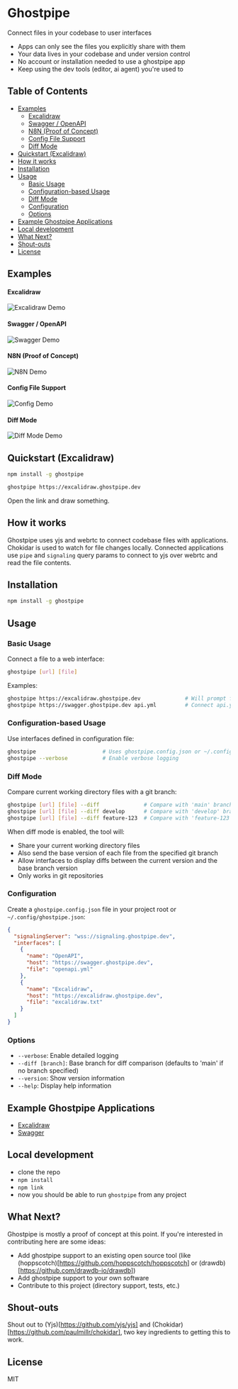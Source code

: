 # Ghostpipe

Connect files in your codebase to user interfaces

- Apps can only see the files you explicitly share with them
- Your data lives in your codebase and under version control
- No account or installation needed to use a ghostpipe app
- Keep using the dev tools (editor, ai agent) you're used to

## Table of Contents

- [Examples](#examples)
  - [Excalidraw](#excalidraw)
  - [Swagger / OpenAPI](#swagger--openapi)
  - [N8N (Proof of Concept)](#n8n-proof-of-concept)
  - [Config File Support](#config-file-support)
  - [Diff Mode](#diff-mode-1)
- [Quickstart (Excalidraw)](#quickstart-excalidraw)
- [How it works](#how-it-works)
- [Installation](#installation)
- [Usage](#usage)
  - [Basic Usage](#basic-usage)
  - [Configuration-based Usage](#configuration-based-usage)
  - [Diff Mode](#diff-mode)
  - [Configuration](#configuration)
  - [Options](#options)
- [Example Ghostpipe Applications](#example-ghostpipe-applications)
- [Local development](#local-development)
- [What Next?](#what-next)
- [Shout-outs](#shout-outs)
- [License](#license)

## Examples

#### Excalidraw

![Excalidraw Demo](https://raw.githubusercontent.com/inputlogic/ghostpipe/main/demo/excalidraw.gif)

#### Swagger / OpenAPI

![Swagger Demo](https://raw.githubusercontent.com/inputlogic/ghostpipe/main/demo/swagger.gif)

#### N8N (Proof of Concept)

![N8N Demo](https://raw.githubusercontent.com/inputlogic/ghostpipe/main/demo/n8n.gif)

#### Config File Support

![Config Demo](https://raw.githubusercontent.com/inputlogic/ghostpipe/main/demo/config.gif)

#### Diff Mode

![Diff Mode Demo](https://raw.githubusercontent.com/inputlogic/ghostpipe/main/demo/diff.gif)

## Quickstart (Excalidraw)

```bash
npm install -g ghostpipe
```

```bash
ghostpipe https://excalidraw.ghostpipe.dev
```

Open the link and draw something.

## How it works

Ghostpipe uses yjs and webrtc to connect codebase files with applications. Chokidar is used to watch for file changes locally. Connected applications use `pipe` and `signaling` query params to connect to yjs over webrtc and read the file contents.

## Installation

```bash
npm install -g ghostpipe
```

## Usage

### Basic Usage

Connect a file to a web interface:

```bash
ghostpipe [url] [file]
```

Examples:
```bash
ghostpipe https://excalidraw.ghostpipe.dev              # Will prompt for file or create one
ghostpipe https://swagger.ghostpipe.dev api.yml         # Connect api.yml to Swagger interface
```

### Configuration-based Usage

Use interfaces defined in configuration file:

```bash
ghostpipe                     # Uses ghostpipe.config.json or ~/.config/ghostpipe/config.json
ghostpipe --verbose           # Enable verbose logging
```

### Diff Mode

Compare current working directory files with a git branch:

```bash
ghostpipe [url] [file] --diff              # Compare with 'main' branch (default)
ghostpipe [url] [file] --diff develop      # Compare with 'develop' branch
ghostpipe [url] [file] --diff feature-123  # Compare with 'feature-123' branch
```

When diff mode is enabled, the tool will:
- Share your current working directory files
- Also send the base version of each file from the specified git branch
- Allow interfaces to display diffs between the current version and the base branch version
- Only works in git repositories

### Configuration

Create a `ghostpipe.config.json` file in your project root or `~/.config/ghostpipe.json`:

```json
{
  "signalingServer": "wss://signaling.ghostpipe.dev",
  "interfaces": [
    {
      "name": "OpenAPI",
      "host": "https://swagger.ghostpipe.dev",
      "file": "openapi.yml"
    },
    {
      "name": "Excalidraw",
      "host": "https://excalidraw.ghostpipe.dev",
      "file": "excalidraw.txt"
    }
  ]
}
```

### Options

- `--verbose`: Enable detailed logging
- `--diff [branch]`: Base branch for diff comparison (defaults to 'main' if no branch specified)
- `--version`: Show version information
- `--help`: Display help information

## Example Ghostpipe Applications

- [Excalidraw](https://github.com/inputlogic/ghostpipe-excalidraw)
- [Swagger](https://github.com/inputlogic/ghostpipe-swagger)

## Local development

- clone the repo
- `npm install`
- `npm link`
- now you should be able to run `ghostpipe` from any project

## What Next?

Ghostpipe is mostly a proof of concept at this point.
If you're interested in contributing here are some ideas:

- Add ghostpipe support to an existing open source tool (like (hoppscotch)[https://github.com/hoppscotch/hoppscotch] or (drawdb)[https://github.com/drawdb-io/drawdb])
- Add ghostpipe support to your own software
- Contribute to this project (directory support, tests, etc.)

## Shout-outs

Shout out to (Yjs)[https://github.com/yjs/yjs] and (Chokidar)[https://github.com/paulmillr/chokidar], two key ingredients to getting this to work.

## License

MIT
